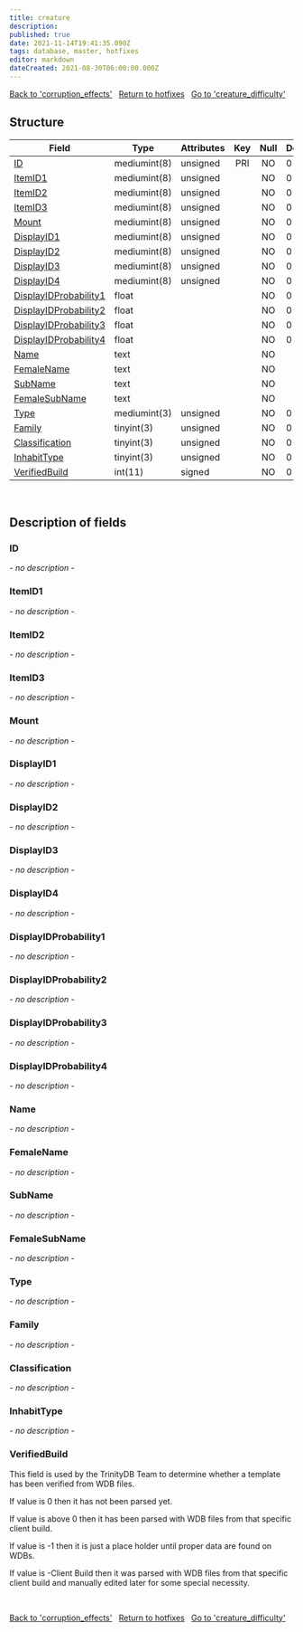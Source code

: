 ```yaml
---
title: creature
description: 
published: true
date: 2021-11-14T19:41:35.090Z
tags: database, master, hotfixes
editor: markdown
dateCreated: 2021-08-30T06:00:00.000Z
---
```


<a href="https://trinitycore.info/en/database/master/hotfixes/corruption_effects" class="mt-5 v-btn v-btn--depressed v-btn--flat v-btn--outlined theme--light v-size--default darkblue--text text--lighten-3"><span class="v-btn__content"><i aria-hidden="true" class="v-icon notranslate v-icon--left mdi mdi-arrow-left theme--light"></i><span>Back to 'corruption_effects'</span></span></a>&nbsp;&nbsp;&nbsp;<a href="https://trinitycore.info/en/database/master/hotfixes/home" class="mt-5 v-btn v-btn--depressed v-btn--flat v-btn--outlined theme--light v-size--default darkblue--text text--lighten-3"><span class="v-btn__content"><i aria-hidden="true" class="v-icon notranslate v-icon--left mdi mdi-home-outline theme--light"></i><span>Return to hotfixes</span></span></a>&nbsp;&nbsp;&nbsp;<a href="https://trinitycore.info/en/database/master/hotfixes/creature_difficulty" class="mt-5 v-btn v-btn--depressed v-btn--flat v-btn--outlined theme--light v-size--default darkblue--text text--lighten-3"><span class="v-btn__content"><span>Go to 'creature_difficulty'</span><i aria-hidden="true" class="v-icon notranslate v-icon--right mdi mdi-arrow-right theme--light"></i></span></a>

## Structure

| Field | Type | Attributes | Key | Null | Default | Extra | Comment |
| --- | --- | --- | :---: | :---: | --- | --- | --- |
| [ID](#id) | mediumint(8) | unsigned | PRI | NO | 0 |  |  |
| [ItemID1](#itemid1) | mediumint(8) | unsigned |  | NO | 0 |  |  |
| [ItemID2](#itemid2) | mediumint(8) | unsigned |  | NO | 0 |  |  |
| [ItemID3](#itemid3) | mediumint(8) | unsigned |  | NO | 0 |  |  |
| [Mount](#mount) | mediumint(8) | unsigned |  | NO | 0 |  |  |
| [DisplayID1](#displayid1) | mediumint(8) | unsigned |  | NO | 0 |  |  |
| [DisplayID2](#displayid2) | mediumint(8) | unsigned |  | NO | 0 |  |  |
| [DisplayID3](#displayid3) | mediumint(8) | unsigned |  | NO | 0 |  |  |
| [DisplayID4](#displayid4) | mediumint(8) | unsigned |  | NO | 0 |  |  |
| [DisplayIDProbability1](#displayidprobability1) | float |  |  | NO | 0 |  |  |
| [DisplayIDProbability2](#displayidprobability2) | float |  |  | NO | 0 |  |  |
| [DisplayIDProbability3](#displayidprobability3) | float |  |  | NO | 0 |  |  |
| [DisplayIDProbability4](#displayidprobability4) | float |  |  | NO | 0 |  |  |
| [Name](#name) | text |  |  | NO |  |  |  |
| [FemaleName](#femalename) | text |  |  | NO |  |  |  |
| [SubName](#subname) | text |  |  | NO |  |  |  |
| [FemaleSubName](#femalesubname) | text |  |  | NO |  |  |  |
| [Type](#type) | mediumint(3) | unsigned |  | NO | 0 |  |  |
| [Family](#family) | tinyint(3) | unsigned |  | NO | 0 |  |  |
| [Classification](#classification) | tinyint(3) | unsigned |  | NO | 0 |  |  |
| [InhabitType](#inhabittype) | tinyint(3) | unsigned |  | NO | 0 |  |  |
| [VerifiedBuild](#verifiedbuild) | int(11) | signed |  | NO | 0 |  |  |
&nbsp;
## Description of fields

### ID
*- no description -*
&nbsp;

### ItemID1
*- no description -*
&nbsp;

### ItemID2
*- no description -*
&nbsp;

### ItemID3
*- no description -*
&nbsp;

### Mount
*- no description -*
&nbsp;

### DisplayID1
*- no description -*
&nbsp;

### DisplayID2
*- no description -*
&nbsp;

### DisplayID3
*- no description -*
&nbsp;

### DisplayID4
*- no description -*
&nbsp;

### DisplayIDProbability1
*- no description -*
&nbsp;

### DisplayIDProbability2
*- no description -*
&nbsp;

### DisplayIDProbability3
*- no description -*
&nbsp;

### DisplayIDProbability4
*- no description -*
&nbsp;

### Name
*- no description -*
&nbsp;

### FemaleName
*- no description -*
&nbsp;

### SubName
*- no description -*
&nbsp;

### FemaleSubName
*- no description -*
&nbsp;

### Type
*- no description -*
&nbsp;

### Family
*- no description -*
&nbsp;

### Classification
*- no description -*
&nbsp;

### InhabitType
*- no description -*
&nbsp;

### VerifiedBuild
This field is used by the TrinityDB Team to determine whether a template has been verified from WDB files.

If value is 0 then it has not been parsed yet.

If value is above 0 then it has been parsed with WDB files from that specific client build.

If value is -1 then it is just a place holder until proper data are found on WDBs.

If value is -Client Build then it was parsed with WDB files from that specific client build and manually edited later for some special necessity.

&nbsp;

<a href="https://trinitycore.info/en/database/master/hotfixes/corruption_effects" class="mt-5 v-btn v-btn--depressed v-btn--flat v-btn--outlined theme--light v-size--default darkblue--text text--lighten-3"><span class="v-btn__content"><i aria-hidden="true" class="v-icon notranslate v-icon--left mdi mdi-arrow-left theme--light"></i><span>Back to 'corruption_effects'</span></span></a>&nbsp;&nbsp;&nbsp;<a href="https://trinitycore.info/en/database/master/hotfixes/home" class="mt-5 v-btn v-btn--depressed v-btn--flat v-btn--outlined theme--light v-size--default darkblue--text text--lighten-3"><span class="v-btn__content"><i aria-hidden="true" class="v-icon notranslate v-icon--left mdi mdi-home-outline theme--light"></i><span>Return to hotfixes</span></span></a>&nbsp;&nbsp;&nbsp;<a href="https://trinitycore.info/en/database/master/hotfixes/creature_difficulty" class="mt-5 v-btn v-btn--depressed v-btn--flat v-btn--outlined theme--light v-size--default darkblue--text text--lighten-3"><span class="v-btn__content"><span>Go to 'creature_difficulty'</span><i aria-hidden="true" class="v-icon notranslate v-icon--right mdi mdi-arrow-right theme--light"></i></span></a>

